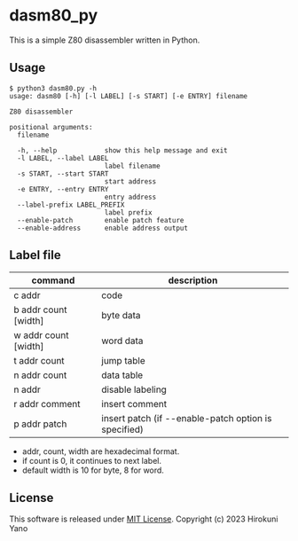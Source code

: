 # dasm80_py

This is a simple Z80 disassembler written in Python.

## Usage

```shell-session
$ python3 dasm80.py -h
usage: dasm80 [-h] [-l LABEL] [-s START] [-e ENTRY] filename

Z80 disassembler

positional arguments:
  filename

  -h, --help            show this help message and exit
  -l LABEL, --label LABEL
                        label filename
  -s START, --start START
                        start address
  -e ENTRY, --entry ENTRY
                        entry address
  --label-prefix LABEL_PREFIX
                        label prefix
  --enable-patch        enable patch feature
  --enable-address      enable address output
```

## Label file

| command               | description                                           |
| --------------------- | ----------------------------------------------------- | 
| c addr                | code                                                  |
| b addr count [width]  | byte data                                             |
| w addr count [width]  | word data                                             |
| t addr count          | jump table                                            |
| n addr count          | data table                                            |
| n addr                | disable labeling                                      |
| r addr comment        | insert comment                                        |
| p addr patch          | insert patch (if --enable-patch option is specified)  |

* addr, count, width are hexadecimal format.
* if count is 0, it continues to next label.
* default width is 10 for byte, 8 for word. 

## License
This software is released under [MIT License](LICENSE).
Copyright (c) 2023 Hirokuni Yano
